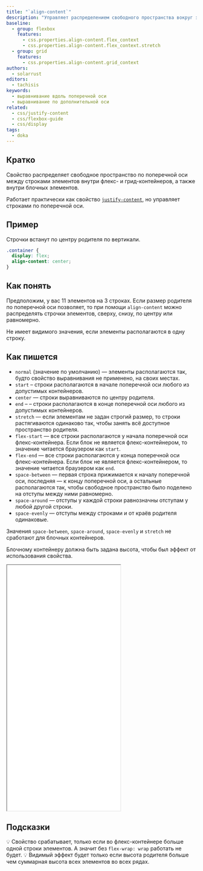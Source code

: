 ```yaml
---
title: "`align-content`"
description: "Управляет распределением свободного пространства вокруг элементов по дополнительной оси."
baseline:
  - group: flexbox
    features:
      - css.properties.align-content.flex_context
      - css.properties.align-content.flex_context.stretch
  - group: grid
    features:
      - css.properties.align-content.grid_context
authors:
  - solarrust
editors:
  - tachisis
keywords:
  - выравнивание вдоль поперечной оси
  - выравнивание по дополнительной оси
related:
  - css/justify-content
  - css/flexbox-guide
  - css/display
tags:
  - doka
---
```


## Кратко

Свойство распределяет свободное пространство по поперечной оси между строками элементов внутри флекс- и грид-контейнеров, а также внутри блочных элементов.

Работает практически как свойство [`justify-content`](/css/justify-content/), но управляет строками по поперечной оси.

## Пример

Строчки встанут по центру родителя по вертикали.

```css
.container {
  display: flex;
  align-content: center;
}
```

## Как понять

Предположим, у вас 11 элементов на 3 строках. Если размер родителя по поперечной оси позволяет, то при помощи `align-content` можно распределять строчки элементов, сверху, снизу, по центру или равномерно.

Не имеет видимого значения, если элементы располагаются в одну строку.

## Как пишется

- `normal` (значение по умолчанию) — элементы располагаются так, будто свойство выравнивания не применено, на своих местах.
- `start` – строки располагаются в начале поперечной оси любого из допустимых контейнеров.
- `center` — строки выравниваются по центру родителя.
- `end` –  – строки располагаются в конце поперечной оси любого из допустимых контейнеров.
- `stretch` — если элементам не задан строгий размер, то строки растягиваются одинаково так, чтобы занять всё доступное пространство родителя.
- `flex-start` — все строки располагаются у начала поперечной оси флекс-контейнера. Если блок не является флекс-контейнером, то значение читается браузером как `start`.
- `flex-end` — все строки располагаются у конца поперечной оси флекс-контейнера. Если блок не является флекс-контейнером, то значение читается браузером как `end`.
- `space-between` — первая строка прижимается к началу поперечной оси, последняя — к концу поперечной оси, а остальные располагаются так, чтобы свободное пространство было поделено на отступы между ними равномерно.
- `space-around` — отступы у каждой строки равнозначны отступам у любой другой строки.
- `space-evenly` — отступы между строками и от краёв родителя одинаковые.

Значения `space-between`, `space-around`, `space-evenly` и `stretch` не сработают для блочных контейнеров.

Блочному контейнеру должна быть задана высота, чтобы был эффект от использования свойства.

<iframe title="Песочница" src="demos/all/" height="650"></iframe>

## Подсказки

💡 Свойство срабатывает, только если во флекс-контейнере больше одной строки элементов. А значит без `flex-wrap: wrap` работать не будет.
💡 Видимый эффект будет только если высота родителя больше чем суммарная высота всех элементов во всех рядах.
